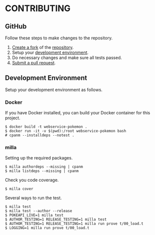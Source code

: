 # CONTRIBUTING

## GitHub
Follow these steps to make changes to the repository.

1. [Create a fork](https://help.github.com/articles/fork-a-repo/) of the [repository](https://github.com/kianmeng/webservice-pokemon).
2. Setup your [development environment](#development-environment).
3. Do necessary changes and make sure all tests passed.
4. [Submit a pull request](https://help.github.com/articles/creating-a-pull-request/).

## Development Environment
Setup your development environment as follows.

### Docker

If you have Docker installed, you can build your Docker container for this
project.

    $ docker build -t webservice-pokemon .
    $ docker run -it -v $(pwd):/root webservice-pokemon bash
    # cpanm --installdeps --notest .

### milla

Setting up the required packages.

    $ milla authordeps --missing | cpanm
    $ milla listdeps --missing | cpanm

Check you code coverage.

    $ milla cover

Several ways to run the test.

    $ milla test
    $ milla test --author --release
    $ POKEAPI_LIVE=1 milla test
    $ AUTHOR_TESTING=1 RELEASE_TESTING=1 milla test
    $ AUTHOR_TESTING=1 RELEASE_TESTING=1 milla run prove t/00_load.t
    $ LOGGING=1 milla run prove t/00_load.t
